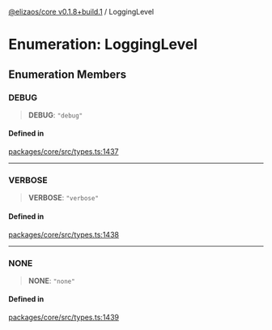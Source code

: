 [@elizaos/core v0.1.8+build.1](../index.md) / LoggingLevel

# Enumeration: LoggingLevel

## Enumeration Members

### DEBUG

> **DEBUG**: `"debug"`

#### Defined in

[packages/core/src/types.ts:1437](https://github.com/gaiaaiagent/GAIA/blob/main/packages/core/src/types.ts#L1437)

***

### VERBOSE

> **VERBOSE**: `"verbose"`

#### Defined in

[packages/core/src/types.ts:1438](https://github.com/gaiaaiagent/GAIA/blob/main/packages/core/src/types.ts#L1438)

***

### NONE

> **NONE**: `"none"`

#### Defined in

[packages/core/src/types.ts:1439](https://github.com/gaiaaiagent/GAIA/blob/main/packages/core/src/types.ts#L1439)
